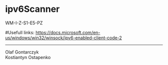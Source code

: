 # ipv6Scanner
WM-I-Z-S1-E5-PZ

#Usefull links:
https://docs.microsoft.com/en-us/windows/win32/winsock/ipv6-enabled-client-code-2

<hr>
Olaf Gontarczyk<br/>
Kostiantyn Ostapenko</br>
